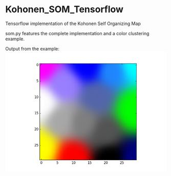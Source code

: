 # Kohonen_SOM_Tensorflow
Tensorflow implementation of the Kohonen Self Organizing Map

som.py features the complete implementation and a color clustering example.

Output from the example:
![alt tag](images/colors.png)

